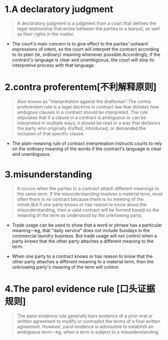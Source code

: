 # 1.A declaratory judgment

> A declaratory judgment is a judgment from a court that defines the legal relationship that exists between the parties to a lawsuit, as well as their rights in the matter.

- The court's main concern is to give effect to the parties' outward expressions of intent, so the court will interpret the contract according to its plain (ie, ordinary) meaning whenever possible.Accordingly, if the contract's language is clear and unambiguous, the court will stop its interpretive process with that language.

# 2.contra proferentem[不利解释原则]

> Also known as "interpretation against the draftsman".The contra proferentem rule is a legal doctrine in contract law that dictates how ambigous clauses in a contract should be interpreted. The rule stipulates that if a clause in a contract is ambiguous or can be interpreted in multiple ways, it should be read in a way that disfavors the party who originally drafted, introduced, or demanded the inclusion of that specific clause.

- The plain-meaning rule of contract interpretation instructs courts to rely on the ordinary meaning of the words if the contract's language is clear and unambiguous.

# 3.misunderstanding

> It occurs when the parties to a contract attach different meanings to the same term. If the misunderstanding involves a material term, most often there is no contract because there is no meeting of the minds.But if one party knows or has reason to know about the misunderstanding, then a valid contract will be formed based on the meaning of the term as understood by the unknowing party.

- Trade usage can be used to show that a word or phrase has a particular meaning—eg, that "daily service" does not include Sundays in the commercial laundry business. But trade usage will not control when a party knows that the other party attaches a different meaning to the term.

- When one party to a contract knows or has reason to know that the other party attaches a different meaning to a material term, then the unknowing party's meaning of the term will control.

# 4.The parol evidence rule [口头证据规则]

> The parol evidence rule generally bars evidence of a prior oral or written agreement to modify or contradict the terms of a final written agreement. However, parol evidence is admissible to establish an ambiguous term—eg, when a term is subject to a misunderstanding.

